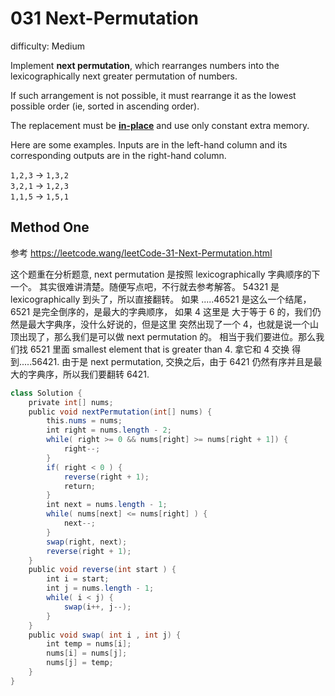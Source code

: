 # 031 Next-Permutation

difficulty: Medium

<style>
        section pre{
          background-color: #eee;
          border: 1px solid #ddd;
          padding:10px;
          border-radius: 5px;
        }
      </style>
<section>
<div><p>Implement <strong>next permutation</strong>, which rearranges numbers into the lexicographically next greater permutation of numbers.</p>
<p>If such arrangement is not possible, it must rearrange it as the lowest possible order (ie, sorted in ascending order).</p>
<p>The replacement must be <strong><a href="http://en.wikipedia.org/wiki/In-place_algorithm" target="_blank">in-place</a></strong> and use only constant&nbsp;extra memory.</p>
<p>Here are some examples. Inputs are in the left-hand column and its corresponding outputs are in the right-hand column.</p>
<p><code>1,2,3</code> → <code>1,3,2</code><br>
<code>3,2,1</code> → <code>1,2,3</code><br>
<code>1,1,5</code> → <code>1,5,1</code></p>
</div></section>
 
 ## Method One 
 参考 https://leetcode.wang/leetCode-31-Next-Permutation.html

这个题重在分析题意, next permutation 是按照 lexicographically
字典顺序的下一个。
其实很难讲清楚。随便写点吧，不行就去参考解答。
54321 是 lexicographically 到头了，所以直接翻转。
如果 .....46521 是这么一个结尾，6521 是完全倒序的，是最大的字典顺序，
如果 4 这里是 大于等于 6 的，我们仍然是最大字典序，没什么好说的，但是这里
突然出现了一个 4，也就是说一个山顶出现了，那么我们是可以做 next permutation 的。
相当于我们要进位。那么我们找 6521 里面 smallest element that is greater than 4.
拿它和 4 交换 得到.....56421. 由于是 next permutation, 交换之后，由于 6421
仍然有序并且是最大的字典序，所以我们要翻转 6421.

```Java
class Solution {
    private int[] nums;
    public void nextPermutation(int[] nums) {
        this.nums = nums;
        int right = nums.length - 2;
        while( right >= 0 && nums[right] >= nums[right + 1]) {
            right--;
        }
        if( right < 0 ) {
            reverse(right + 1);
            return;
        }
        int next = nums.length - 1;
        while( nums[next] <= nums[right] ) {
            next--;
        }
        swap(right, next);
        reverse(right + 1);
    }
    public void reverse(int start ) {
        int i = start;
        int j = nums.length - 1;
        while( i < j) {
            swap(i++, j--);
        }
    }
    public void swap( int i , int j) {
        int temp = nums[i];
        nums[i] = nums[j];
        nums[j] = temp;
    }
}
​
​
​
​
​
```
